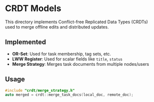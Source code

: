 # CRDT Models

This directory implements Conflict-free Replicated Data Types (CRDTs) used to merge offline edits and distributed updates.

## Implemented

- **OR-Set**: Used for task membership, tag sets, etc.
- **LWW Register**: Used for scalar fields like `title`, `status`
- **Merge Strategy**: Merges task documents from multiple nodes/users

## Usage

```cpp
#include "crdt/merge_strategy.h"
auto merged = crdt::merge_task_docs(local_doc, remote_doc);
